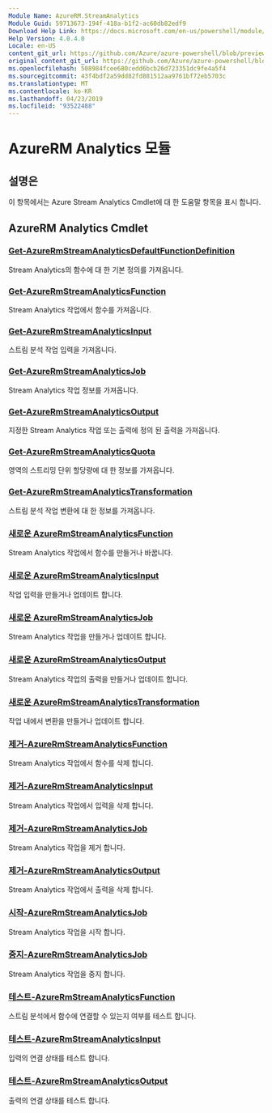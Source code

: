 ```yaml
---
Module Name: AzureRM.StreamAnalytics
Module Guid: 59713673-194f-418a-b1f2-ac60db82edf9
Download Help Link: https://docs.microsoft.com/en-us/powershell/module/azurerm.streamanalytics
Help Version: 4.0.4.0
Locale: en-US
content_git_url: https://github.com/Azure/azure-powershell/blob/preview/src/ResourceManager/StreamAnalytics/Commands.StreamAnalytics/help/AzureRM.StreamAnalytics.md
original_content_git_url: https://github.com/Azure/azure-powershell/blob/preview/src/ResourceManager/StreamAnalytics/Commands.StreamAnalytics/help/AzureRM.StreamAnalytics.md
ms.openlocfilehash: 508984fcee680cedd6bcb26d723351dc9fe4a5f4
ms.sourcegitcommit: 43f4bdf2a59dd82fd881512aa9761bf72eb5703c
ms.translationtype: MT
ms.contentlocale: ko-KR
ms.lasthandoff: 04/23/2019
ms.locfileid: "93522488"
---
```

# AzureRM Analytics 모듈
## 설명은
이 항목에서는 Azure Stream Analytics Cmdlet에 대 한 도움말 항목을 표시 합니다.

## AzureRM Analytics Cmdlet
### [Get-AzureRmStreamAnalyticsDefaultFunctionDefinition](Get-AzureRmStreamAnalyticsDefaultFunctionDefinition.md)
Stream Analytics의 함수에 대 한 기본 정의를 가져옵니다.

### [Get-AzureRmStreamAnalyticsFunction](Get-AzureRmStreamAnalyticsFunction.md)
Stream Analytics 작업에서 함수를 가져옵니다.

### [Get-AzureRmStreamAnalyticsInput](Get-AzureRmStreamAnalyticsInput.md)
스트림 분석 작업 입력을 가져옵니다.

### [Get-AzureRmStreamAnalyticsJob](Get-AzureRmStreamAnalyticsJob.md)
Stream Analytics 작업 정보를 가져옵니다.

### [Get-AzureRmStreamAnalyticsOutput](Get-AzureRmStreamAnalyticsOutput.md)
지정한 Stream Analytics 작업 또는 출력에 정의 된 출력을 가져옵니다.

### [Get-AzureRmStreamAnalyticsQuota](Get-AzureRmStreamAnalyticsQuota.md)
영역의 스트리밍 단위 할당량에 대 한 정보를 가져옵니다.

### [Get-AzureRmStreamAnalyticsTransformation](Get-AzureRmStreamAnalyticsTransformation.md)
스트림 분석 작업 변환에 대 한 정보를 가져옵니다.

### [새로운 AzureRmStreamAnalyticsFunction](New-AzureRmStreamAnalyticsFunction.md)
Stream Analytics 작업에서 함수를 만들거나 바꿉니다.

### [새로운 AzureRmStreamAnalyticsInput](New-AzureRmStreamAnalyticsInput.md)
작업 입력을 만들거나 업데이트 합니다.

### [새로운 AzureRmStreamAnalyticsJob](New-AzureRmStreamAnalyticsJob.md)
Stream Analytics 작업을 만들거나 업데이트 합니다.

### [새로운 AzureRmStreamAnalyticsOutput](New-AzureRmStreamAnalyticsOutput.md)
Stream Analytics 작업의 출력을 만들거나 업데이트 합니다.

### [새로운 AzureRmStreamAnalyticsTransformation](New-AzureRmStreamAnalyticsTransformation.md)
작업 내에서 변환을 만들거나 업데이트 합니다.

### [제거-AzureRmStreamAnalyticsFunction](Remove-AzureRmStreamAnalyticsFunction.md)
Stream Analytics 작업에서 함수를 삭제 합니다.

### [제거-AzureRmStreamAnalyticsInput](Remove-AzureRmStreamAnalyticsInput.md)
Stream Analytics 작업에서 입력을 삭제 합니다.

### [제거-AzureRmStreamAnalyticsJob](Remove-AzureRmStreamAnalyticsJob.md)
Stream Analytics 작업을 제거 합니다.

### [제거-AzureRmStreamAnalyticsOutput](Remove-AzureRmStreamAnalyticsOutput.md)
Stream Analytics 작업에서 출력을 삭제 합니다.

### [시작-AzureRmStreamAnalyticsJob](Start-AzureRmStreamAnalyticsJob.md)
Stream Analytics 작업을 시작 합니다.

### [중지-AzureRmStreamAnalyticsJob](Stop-AzureRmStreamAnalyticsJob.md)
Stream Analytics 작업을 중지 합니다.

### [테스트-AzureRmStreamAnalyticsFunction](Test-AzureRmStreamAnalyticsFunction.md)
스트림 분석에서 함수에 연결할 수 있는지 여부를 테스트 합니다.

### [테스트-AzureRmStreamAnalyticsInput](Test-AzureRmStreamAnalyticsInput.md)
입력의 연결 상태를 테스트 합니다.

### [테스트-AzureRmStreamAnalyticsOutput](Test-AzureRmStreamAnalyticsOutput.md)
출력의 연결 상태를 테스트 합니다.

